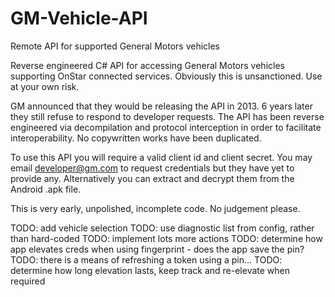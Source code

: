 # GM-Vehicle-API
Remote API for supported General Motors vehicles

Reverse engineered C# API for accessing General Motors vehicles supporting OnStar connected services.
Obviously this is unsanctioned. Use at your own risk.

GM announced that they would be releasing the API in 2013. 6 years later they still refuse to respond to developer requests.
The API has been reverse engineered via decompilation and protocol interception in order to facilitate interoperability. No copywritten works have been duplicated.

To use this API you will require a valid client id and client secret. You may email developer@gm.com to request credentials but they have yet to provide any.
Alternatively you can extract and decrypt them from the Android .apk file.


This is very early, unpolished, incomplete code. No judgement please.



TODO: add vehicle selection
TODO: use diagnostic list from config, rather than hard-coded
TODO: implement lots more actions
TODO: determine how app elevates creds when using fingerprint - does the app save the pin?
TODO: there is a means of refreshing a token using a pin...
TODO: determine how long elevation lasts, keep track and re-elevate when required